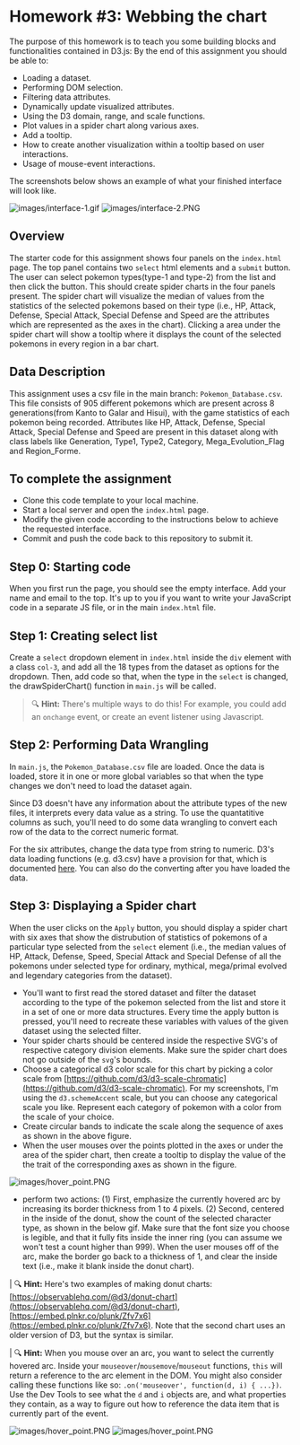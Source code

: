 # Homework #3: Webbing the chart

The purpose of this homework is to teach you some building blocks and functionalities contained in D3.js:
By the end of this assignment you should be able to:

- Loading a dataset.
- Performing DOM selection.
- Filtering data attributes.
- Dynamically update visualized attributes.
- Using the D3 domain, range, and scale functions.
- Plot values in a spider chart along various axes.
- Add a tooltip.
- How to create another visualization within a tooltip based on user interactions.
- Usage of mouse-event interactions.


The screenshots below shows an example of what your finished interface will look like.

![images/interface-1.gif](images/interface-1.gif)
![images/interface-2.PNG](images/interface-2.PNG)
## Overview

The starter code for this assignment shows four panels on the `index.html` page. 
The top panel contains two `select` html elements and a `submit` button. 
The user can select pokemon types(type-1 and type-2) from the list and then click the button. 
This should create spider charts in the four panels present. 
The spider chart will visualize the median of values from the statistics of the selected pokemons based on their type (i.e., HP, Attack, Defense, Special Attack, Special Defense and Speed are the attributes which are represented as the axes in the chart).
Clicking a area under the spider chart will show a tooltip where it displays the count of the selected pokemons in every region in a bar chart. 


## Data Description

This assignment uses a csv file in the main branch: `Pokemon_Database.csv`. 
This file consists of 905 different pokemons which are present across 8 generations(from Kanto to Galar and Hisui), with the game statistics of each pokemon being recorded.
Attributes like HP, Attack, Defense, Special Attack, Special Defense and Speed are present in this dataset along with class labels like Generation, Type1, Type2, Category, Mega_Evolution_Flag and Region_Forme.

## To complete the assignment

- Clone this code template to your local machine.
- Start a local server and open the `index.html` page.
- Modify the given code according to the instructions below to achieve the requested interface.
- Commit and push the code back to this repository to submit it.

## Step 0: Starting code

When you first run the page, you should see the empty interface. Add your name and email to the top. It's up to you if you want to write your JavaScript code in a separate JS file, or in the main `index.html` file.

## Step 1: Creating select list
Create a `select` dropdown element in `index.html` inside the `div` element with a class `col-3`, and add all the 18 types from the dataset as options for the dropdown.
Then, add code so that, when the type in the `select` is changed, the drawSpiderChart() function in `main.js` will be called.

> 🔍 **Hint:** There's multiple ways to do this! For example, you could add an `onchange` event, or create an event listener using Javascript. 

## Step 2: Performing Data Wrangling
In `main.js`, the `Pokemon_Database.csv` file are loaded. Once the data is loaded, store it in one or more global variables so that when the type changes we don't need to load the dataset again.

Since D3 doesn't have any information about the attribute types of the new files, it interprets every data value as a string. To use the quantatitive columns as such, you'll need to do some data wrangling to convert each row of the data to the correct numeric format. 

For the six attributes, change the data type from string to numeric. D3's data loading functions (e.g. d3.csv) have a provision for that, which is documented [here](https://github.com/d3/d3-fetch/blob/master/README.md). You can also do the converting after you have loaded the data.

## Step 3: Displaying a Spider chart

When the user clicks on the `Apply` button, you should display a spider chart with six axes that show the distrubution of statistics of pokemons of a particular type selected from the `select` element (i.e., the median values of HP, Attack, Defense, Speed, Special Attack and Special Defense of all the pokemons under selected type for ordinary, mythical, mega/primal evolved and legendary categories from the dataset).
 
- You'll want to first read the stored dataset and filter the dataset according to the type of the pokemon selected from the list and store it in a set of one or more data structures. Every time the apply button is pressed, you'll need to recreate these variables with values of the given dataset using the selected filter.
- Your spider charts should be centered inside the respective SVG's of respective category division elements. Make sure the spider chart does not go outside of the `svg`'s bounds.
- Choose a categorical d3 color scale for this chart by picking a color scale from [https://github.com/d3/d3-scale-chromatic](https://github.com/d3/d3-scale-chromatic). For my screenshots, I'm using the `d3.schemeAccent` scale, but you can choose any categorical scale you like. Represent each category of pokemon with a color from the scale of your choice.
- Create circular bands to indicate the scale along the sequence of axes as shown in the above figure.
- When the user mouses over the points plotted in the axes or under the area of the spider chart, then create a tooltip to display the value of the the trait of the corresponding axes as shown in the figure.

![images/hover_point.PNG](images/hover.png)

- perform two actions: (1) First, emphasize the currently hovered arc by increasing its border thickness from 1 to 4 pixels. (2) Second, centered in the inside of the donut, show the count of the selected character type, as shown in the below gif. Make sure that the font size you choose is legible, and that it fully fits inside the inner ring (you can assume we won't test a count higher than 999). When the user mouses off of the arc, make the border go back to a thickness of 1, and clear the inside text (i.e., make it blank inside the donut chart).

| 🔍 **Hint:** Here's two examples of making donut charts: [https://observablehq.com/@d3/donut-chart](https://observablehq.com/@d3/donut-chart), [https://embed.plnkr.co/plunk/Zfv7x6](https://embed.plnkr.co/plunk/Zfv7x6). Note that the second chart uses an older version of D3, but the syntax is similar.

| 🔍 **Hint:** When you mouse over an arc, you want to select the currently hovered arc. Inside your `mouseover`/`mousemove`/`mouseout` functions, `this` will return a reference to the arc element in the DOM. You might also consider calling these functions like so: `.on('mouseover', function(d, i) { ...})`. Use the Dev Tools to see what the `d` and `i` objects are, and what properties they contain, as a way to figure out how to reference the data item that is currently part of the event.

![images/hover_point.PNG](images/hover_point.PNG) ![images/hover_point.PNG](images/hover_point.PNG)

